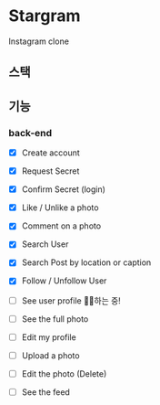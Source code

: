 # Stargram
Instagram clone 

## 스택

## 기능

### back-end
- [x] Create account
- [x] Request Secret
- [x] Confirm Secret (login) 
- [x] Like / Unlike a photo
- [x] Comment on a photo 
- [x] Search User 
- [x] Search Post by location or caption
- [x] Follow / Unfollow User
- [ ] See user profile 💪🏻하는 중!
- [ ] See the full photo
- [ ] Edit my profile
- [ ] Upload a photo
- [ ] Edit the photo (Delete)
- [ ] See the feed

